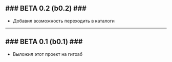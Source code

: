 ##  ### BETA 0.2 (b0.2) ### #  

- Добавил возможность переходить в каталоги
  
***

##  ### BETA 0.1 (b0.1) ### #  

- Выложил этот проект на гитхаб